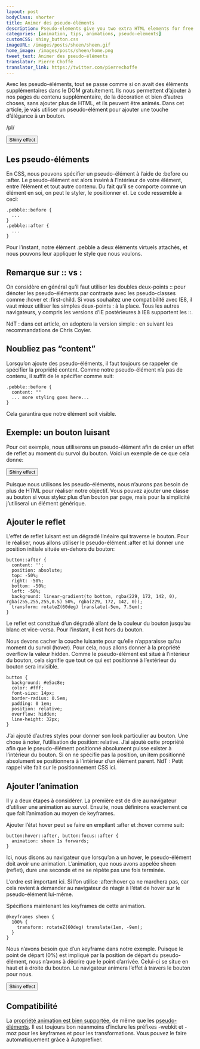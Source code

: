 ```yaml
---
layout: post
bodyClass: shorter
title: Animer des pseudo-éléments
description: Pseudo-elements give you two extra HTML elements for free! Here's how to animate them on hover. Use them wisely.
categories: [animation, tips, animations, pseudo-elements]
customCSS: shiny_button.css
imageURL: /images/posts/sheen/sheen.gif
home_image: /images/posts/sheen/home.png
tweet_text: Animer des pseudo-éléments
translator: Pierre Choffé
translator_link: https://twitter.com/pierrechoffe
---
```


Avec les pseudo-éléments, tout se passe comme si on avait des éléments supplémentaires dans le DOM gratuitement. Ils nous permettent d’ajouter à nos pages du contenu supplémentaire, de la décoration et bien d’autres choses, sans ajouter plus de HTML, et ils peuvent être animés. Dans cet article, je vais utiliser un pseudo-élément pour ajouter une touche d’élégance à un bouton.

/pl/

<section class="shiny demo-container tap-to-activate">
  <button>Shiny effect</button>
</section>

## Les pseudo-éléments

En CSS, nous pouvons spécifier un pseudo-élément à l’aide de :before ou :after. Le pseudo-élément est alors inséré à l’intérieur de votre élément, entre l’élément et tout autre contenu. Du fait qu’il se comporte comme un élément en soi, on peut le styler, le positionner et. Le code ressemble à ceci:

    .pebble::before {
      ...
    }
    .pebble::after {
      ...
    }

Pour l’instant, notre élément .pebble a deux éléments virtuels attachés, et nous pouvons leur appliquer le style que nous voulons.

## Remarque sur :: vs :

On considère en général qu’il faut utiliser les doubles deux-points :: pour dénoter les pseudo-éléments par contraste avec les pseudo-classes comme :hover et :first-child. Si vous souhaitez une compatibilité avec IE8, il vaut mieux utiliser les simples deux-points : à la place. Tous les autres navigateurs, y compris les versions d’IE postérieures à IE8 supportent les ::.

NdT : dans cet article, on adoptera la version simple : en suivant les recommandations de Chris Coyier.

## Noubliez pas “content”

Lorsqu’on ajoute des pseudo-éléments, il faut toujours se rappeler de spécifier la propriété content. Comme notre pseudo-élément n’a pas de contenu, il suffit de le spécifier comme suit:

    .pebble::before {
      content: ""
      ... more styling goes here...
    }

Cela garantira que notre élément soit visible.

## Exemple: un bouton luisant

Pour cet exemple, nous utiliserons un pseudo-élément afin de créer un effet de reflet au moment du survol du bouton. Voici un exemple de ce que cela donne:

<section class="shiny demo-container tap-to-activate">
  <button>Shiny effect</button>
</section>

Puisque nous utilisons les pseudo-éléments, nous n’aurons pas besoin de plus de HTML pour réaliser notre objectif. Vous pouvez ajouter une classe au bouton si vous stylez plus d’un bouton par page, mais pour la simplicité j’utiliserai un élément générique.

## Ajouter le reflet

L’effet de reflet luisant est un dégradé linéaire qui traverse le bouton. Pour le réaliser, nous allons utiliser le pseudo-élément :after et lui donner une position initiale située en-dehors du bouton:

    button::after {
      content: '';
      position: absolute;
      top: -50%;
      right: -50%;
      bottom: -50%;
      left: -50%;
      background: linear-gradient(to bottom, rgba(229, 172, 142, 0), rgba(255,255,255,0.5) 50%, rgba(229, 172, 142, 0));
      transform: rotateZ(60deg) translate(-5em, 7.5em);
    }

Le reflet est constitué d’un dégradé allant de la couleur du bouton jusqu’au blanc et vice-versa. Pour l’instant, il est hors du bouton.

Nous devons cacher la couche luisante pour qu’elle n’apparaisse qu’au moment du survol (hover). Pour cela, nous allons donner à la propriété overflow la valeur hidden. Comme le pseudo-élément est situé à l’intérieur du bouton, cela signifie que tout ce qui est positionné à l’extérieur du bouton sera invisible.

    button {
      background: #e5ac8e;
      color: #fff;
      font-size: 14px;
      border-radius: 0.5em;
      padding: 0 1em;
      position: relative;
      overflow: hidden;
      line-height: 32px;
    }

J’ai ajouté d’autres styles pour donner son look particulier au bouton. Une chose à noter, l’utilisation de position: relative. J’ai ajouté cette propriété afin que le pseudo-élément positionné absolument puisse exister à l’intérieur du bouton. Si on ne spécifie pas la position, un item positionné absolument se positionnera à l’intérieur d’un élément parent.  NdT : Petit rappel vite fait sur le positionnement CSS ici.

## Ajouter l’animation

Il y a deux étapes à considérer. La première est de dire au navigateur d’utiliser une animation au survol. Ensuite, nous définirons exactement ce que fait l’animation au moyen de keyframes.

Ajouter l’état hover peut se faire en empilant :after et :hover comme suit:

    button:hover::after, button:focus::after {
      animation: sheen 1s forwards;
    }

Ici, nous disons au navigateur que lorsqu’on a un hover, le pseudo-élément doit avoir une animation. L’animation, que nous avons appelée sheen (reflet), dure une seconde et ne se répète pas une fois terminée.

L’ordre est important ici. Si l’on utilise :after:hover ça ne marchera pas, car cela revient à demander au navigateur de réagir à l’état de hover sur le pseudo-élément lui-même.

Spécifions maintenant les keyframes de cette animation.

    @keyframes sheen {
      100% {
        transform: rotateZ(60deg) translate(1em, -9em);
      }
    }

Nous n’avons besoin que d’un keyframe dans notre exemple. Puisque le point de départ (0%) est impliqué par la position de départ du pseudo-élément, nous n’avons à décrire que le point d’arrivée. Celui-ci se situe en haut et à droite du bouton. Le navigateur animera l’effet à travers le bouton pour nous.


<section class="shiny demo-container tap-to-activate">
  <button>Shiny effect</button>
</section>

## Compatibilité

La [propriété animation est bien supportée](http://caniuse.com/#feat=css-animation), de même que les [pseudo-éléments](http://caniuse.com/#feat=css-gencontent). Il est toujours bon néanmoins d’inclure les préfixes -webkit et -moz pour les keyframes et pour les transformations. Vous pouvez le faire automatiquement grâce à Autoprefixer.



